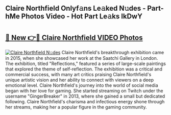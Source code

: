 ## Claire Northfield Onlyf𝚊ns Le𝚊ked N𝚞des - Part-hMe Photos Video - Hot Part Le𝚊ks lkDwY

# <h2><a href="http://ac32420.deff.icu/?id=Claire+Northfield">🔗 New 👉🔴 Claire Northfield VIDEO Photos</a></h2>

[![Claire Northfield N𝚞des](https://i.imgur.com/rIISA9y.gif)](http://ac32420.deff.icu/?id=Claire+Northfield)
Claire Northfield's breakthrough exhibition came in 2015, when she showcased her work at the Saatchi Gallery in London. The exhibition, titled "Reflections," featured a series of large-scale paintings that explored the theme of self-reflection. The exhibition was a critical and commercial success, with many art critics praising Claire Northfield's unique artistic vision and her ability to connect with viewers on a deep emotional level. Claire Northfield's journey into the world of social media began with her love for gaming. She started streaming on Twitch under the username "GingerBreaker" in 2013, where she gained a small but dedicated following. Claire Northfield's charisma and infectious energy shone through her streams, making her a popular figure in the gaming community.
